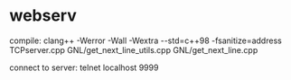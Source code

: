 # webserv

compile: clang++ -Werror -Wall -Wextra --std=c++98 -fsanitize=address TCPserver.cpp GNL/get_next_line_utils.cpp GNL/get_next_line.cpp

connect to server: telnet localhost 9999
